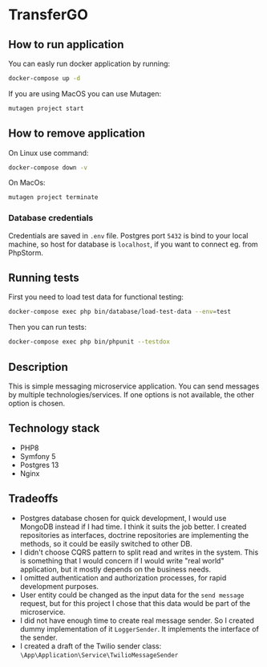 TransferGO
=========================

## How to run application

You can easly run docker application by running:
```bash
docker-compose up -d
```

If you are using MacOS you can use Mutagen:

```bash
mutagen project start
```

## How to remove application

On Linux use command: 

```bash
docker-compose down -v
```

On MacOs:

```bash
mutagen project terminate
```

### Database credentials

Credentials are saved in `.env` file. Postgres port `5432` is bind to your local machine, so host for database is `localhost`, if you want to connect eg. from PhpStorm. 

## Running tests

First you need to load test data for functional testing:

```bash
docker-compose exec php bin/database/load-test-data --env=test
```

Then you can run tests:

```bash
docker-compose exec php bin/phpunit --testdox
```

## Description

This is simple messaging microservice application. You can send messages by multiple technologies/services. If one options is not available, the other option is chosen.

## Technology stack

* PHP8
* Symfony 5
* Postgres 13
* Nginx

## Tradeoffs

* Postgres database chosen for quick development, I would use MongoDB instead if I had time. I think it suits the job better. I created repositories as interfaces, doctrine repositories are implementing the methods, so it could be easily switched to other DB.
* I didn't choose CQRS pattern to split read and writes in the system. This is something that I would concern if I would write "real world" application, but it mostly depends on the business needs.
* I omitted authentication and authorization processes, for rapid development purposes.
* User entity could be changed as the input data for the `send message` request, but for this project I chose that this data would be part of the microservice.
* I did not have enough time to create real message sender. So I created dummy implementation of it `LoggerSender`. It implements the interface of the sender.
* I created a draft of the Twilio sender class: `\App\Application\Service\TwilioMessageSender`
